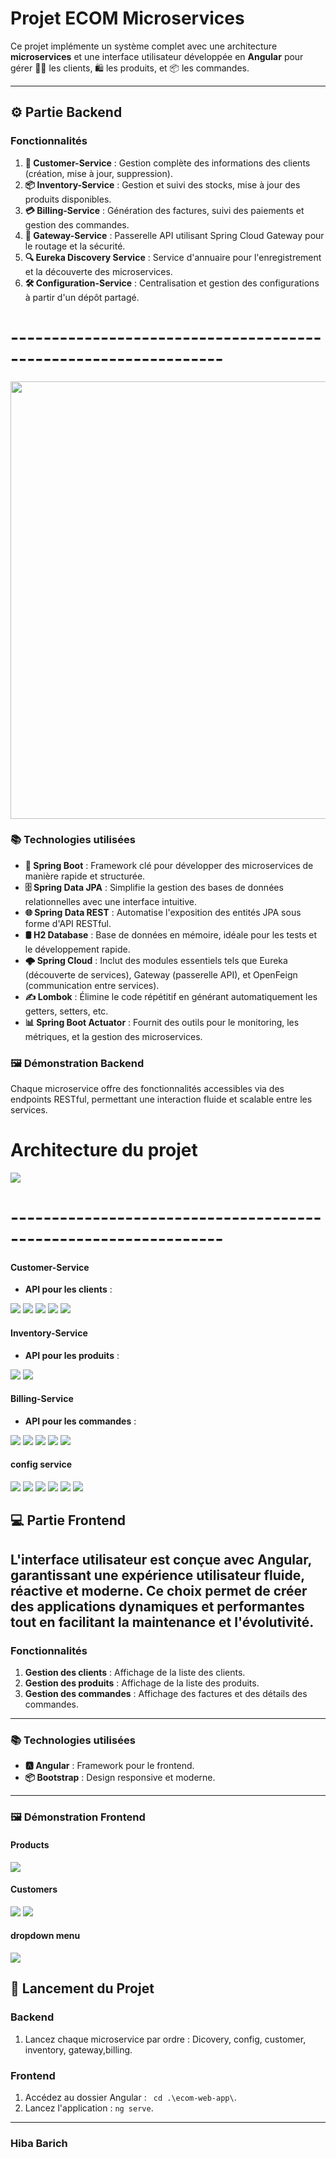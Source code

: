 
#  Projet ECOM Microservices

Ce projet implémente un système complet avec une architecture **microservices** et une interface utilisateur développée en **Angular** pour gérer 🧑‍💼 les clients, 🛍️ les produits, et 📦 les commandes.

---
## ⚙️ Partie Backend
### Fonctionnalités
1. **👤 Customer-Service** : Gestion complète des informations des clients (création, mise à jour, suppression).
2. **📦 Inventory-Service** : Gestion et suivi des stocks, mise à jour des produits disponibles.
3. **💳 Billing-Service** : Génération des factures, suivi des paiements et gestion des commandes.
4. **🌉 Gateway-Service** : Passerelle API utilisant Spring Cloud Gateway pour le routage et la sécurité.
5. **🔍 Eureka Discovery Service** : Service d'annuaire pour l'enregistrement et la découverte des microservices.
6. **🛠️ Configuration-Service** : Centralisation et gestion des configurations à partir d'un dépôt partagé.
<h1>---------------------------------------------------------------- </h1>


   <img src="captures/fonct pro.png" width="700" height="auto">


### 📚 Technologies utilisées

- **🚀 Spring Boot** : Framework clé pour développer des microservices de manière rapide et structurée.
- **🗄️ Spring Data JPA** : Simplifie la gestion des bases de données relationnelles avec une interface intuitive.
- **🌐 Spring Data REST** : Automatise l'exposition des entités JPA sous forme d'API RESTful.
- **🛢️ H2 Database** : Base de données en mémoire, idéale pour les tests et le développement rapide.
- **🌩️ Spring Cloud** : Inclut des modules essentiels tels que Eureka (découverte de services), Gateway (passerelle API), et OpenFeign (communication entre services).
- **✍️ Lombok** : Élimine le code répétitif en générant automatiquement les getters, setters, etc.
- **📊 Spring Boot Actuator** : Fournit des outils pour le monitoring, les métriques, et la gestion des microservices.



### 🖼️ Démonstration Backend

Chaque microservice offre des fonctionnalités accessibles via des endpoints RESTful, permettant une interaction fluide et scalable entre les services.



<h1>Architecture du projet </h1>

<img src="captures/img_22.png">




<h1>---------------------------------------------------------------- </h1>

#### Customer-Service
- **API pour les clients** :
<img src="captures/img.png">

<img src="captures/img_1.png">

<img src="captures/img_2.png">
<img src="captures/img_3.png">
<img src="captures/img_9.png">

#### Inventory-Service
- **API pour les produits** :

<img src="captures/img_4.png">
<img src="captures/img_10.png">

#### Billing-Service
- **API pour les commandes** :  

<img src="captures/img_5.png">
<img src="captures/img_6.png">
<img src="captures/img_7.png">
<img src="captures/img_8.png">

<img src="captures/img_10.png">

#### config service  

<img src="captures/img_12.png">
<img src="captures/img_13.png">
<img src="captures/img_14.png">
<img src="captures/img_15.png">
<img src="captures/img_16.png">
<img src="captures/img_17.png">

## 💻 Partie Frontend

L'interface utilisateur est conçue avec **Angular**, garantissant une expérience utilisateur fluide, réactive et moderne. Ce choix permet de créer des applications dynamiques et performantes tout en facilitant la maintenance et l'évolutivité.
---

### Fonctionnalités
1. **Gestion des clients** : Affichage de la liste des clients.
2. **Gestion des produits** : Affichage de la liste des produits.
3. **Gestion des commandes** : Affichage des factures et des détails des commandes.
---

### 📚 Technologies utilisées
- **🅰️ Angular** : Framework pour le frontend.
- **📦 Bootstrap** : Design responsive et moderne.
---
### 🖼️ Démonstration Frontend

#### Products
<img src="captures/img_18.png">

#### Customers  
<img src="captures/img_19.png">

<img src="captures/img_20.png">

####  dropdown menu
<img src="captures/img_21.png">



## 🚀 Lancement du Projet

### Backend
1. Lancez chaque microservice par ordre : Dicovery, config, customer, inventory, gateway,billing.

### Frontend
1. Accédez au dossier Angular : ` cd .\ecom-web-app\`.
2. Lancez l'application : `ng serve`.
---





<h3> Hiba Barich  </h3>







